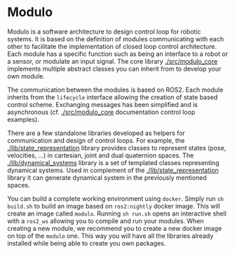 # Modulo

Modulo is a software architecture to design control loop for robotic systems. It is based on the definition of modules communicating with each other to facilitate the implementation of closed loop control architecture. Each module has a specific function such as being an interface to a robot or a sensor, or modulate an input signal. The core library [./src/modulo_core](modulo_core) implements multiple abstract classes you can inherit from to develop your own module.

The communication between the modules is based on ROS2. Each module inherits from the `lifecycle` interface allowing the creation of state based control scheme. Exchanging messages has been simplified and is asynchronous (cf. [./src/modulo_core](modulo_core) documentation control loop examples).

There are a few standalone libraries developed as helpers for communication and design of control loops. For example, the [./lib/state_representation](state_representation) library provides classes to represent states (pose, velocities, ...) in cartesian, joint and dual quaternion spaces. The [./lib/dynamical_systems](dynamical_systems) library is a set of templated classes representing dynamical systems. Used in complement of the [./lib/state_representation](state_representation) library it can generate dynamical system in the previously mentioned spaces.

You can build a complete working environment using `docker`. Simply run `sh build.sh` to build an image based on `ros2:nightly` docker image. This will create an image called `modulo`. Running `sh run.sh` opens an interactive shell with a `ros2_ws` allowing you to compile and run your modules. When creating a new module, we recommend you to create a new docker image on top of the `modulo` one. This way you will have all the libraries already installed while being able to create you own packages.
